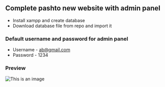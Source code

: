 ## Complete pashto new website with admin panel
- Install xampp and create database
- Download database file from repo and import it

### Default username and password for admin panel
- Username - ab@gmail.com
- Password - 1234

### Preview
![This is an image](https://myoctocat.com/assets/images/base-octocat.svg)

